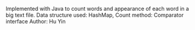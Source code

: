 Implemented with Java to count words and appearance of each word in a big text file.
Data structure used: HashMap, Count method: Comparator interface
Author: Hu Yin